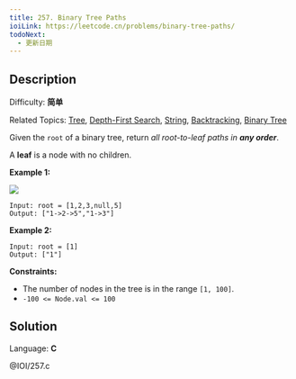 ```yaml
---
title: 257. Binary Tree Paths
ioiLink: https://leetcode.cn/problems/binary-tree-paths/
todoNext:
  - 更新日期
---
```


## Description

Difficulty: **简单**

Related Topics: [Tree](https://leetcode.cn/tag/https://leetcode.cn/tag/tree//), [Depth-First Search](https://leetcode.cn/tag/https://leetcode.cn/tag/depth-first-search//), [String](https://leetcode.cn/tag/https://leetcode.cn/tag/string//), [Backtracking](https://leetcode.cn/tag/https://leetcode.cn/tag/backtracking//), [Binary Tree](https://leetcode.cn/tag/https://leetcode.cn/tag/binary-tree//)


Given the `root` of a binary tree, return _all root-to-leaf paths in **any order**_.

A **leaf** is a node with no children.

**Example 1:**

![](https://assets.leetcode.com/uploads/2021/03/12/paths-tree.jpg)

```
Input: root = [1,2,3,null,5]
Output: ["1->2->5","1->3"]
```

**Example 2:**

```
Input: root = [1]
Output: ["1"]
```

**Constraints:**

*   The number of nodes in the tree is in the range `[1, 100]`.
*   `-100 <= Node.val <= 100`


## Solution

Language: **C**

@IOI/257.c
